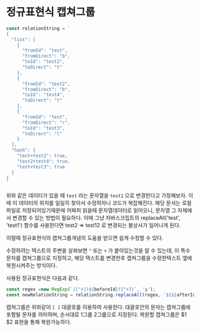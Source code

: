 # 정규표현식 캡쳐그룹

```js
const relationString = `
{
  "list": [
    {
      "fromId": "test",
      "fromDirect": "b",
      "toId": "test2",
      "toDirect": "t"
    },
    {
      "fromId": "test2",
      "fromDirect": "b",
      "toId": "test4",
      "toDirect": "t"
    },
    {
      "fromId": "test",
      "fromDirect": "r",
      "toId": "test3",
      "toDirect": "l"
    }
  ],
  "hash": {
    "test+test2": true,
    "test2+test4": true,
    "test+test3": true
  }
}
`
```

위와 같은 데이터가 있을 때 `test` 라는 문자열을 `test1` 으로 변경한다고 가정해보자.
이때 이 데이터의 위치를 일일히 찾아서 수정하자니 코드가 복잡해진다. 해당 문서는 로컬파일로 저장되어있기때문에 어짜피 읽을때 문자열데이터로 읽어오니, 문자열 그 자체에서 변경할 수 있는 방법이 필요하다. 이때 그냥 자바스크립트의 replaceAll('test', 'test1') 함수를 사용한다면 test2 => test12 로 변경되는 불상사가 일어나게 된다.

이럴때 정규표현식의 캡쳐그룹개념의 도움을 받으면 쉽게 수정할 수 있다.

수정하려는 텍스트의 주변을 살펴보면 `"` 또는 `+` 가 붙어있는것을 알 수 있는데, 이 특수문자를 캡쳐그룹으로 지정하고, 해당 텍스트를 변경한후 캡쳐그룹을 수정한텍스트 옆에 복원시켜주는 방식이다.

사용된 정규표현식은 다음과 같다.

```js 
const regex =new RegExp(`(["+])${beforeId}(["+])`, 'g');
const newRelationString = relationString.replaceAll(regex, `$1${afterId}$2`)
```

캡쳐그룹은 위와같이 `[ ]` 대괄호를 이용하여 사용한다. 대괄호안의 문자는 캡쳐그룹에 포함될 문자를 의미하며, 순서대로 1그룹 2그룹으로 지정된다. 복원할 캡쳐그룹은 $1 $2 표현을 통해 복원가능하다.
